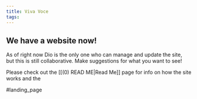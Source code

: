 ```yaml
---
title: Viva Voce
tags:
---
```

## We have a website now!
As of right now Dio is the only one who can manage and update the site, but this is still collaborative. Make suggestions for what you want to see!

Please check out the [[(0) READ ME|Read Me]] page for info on how the site works and the   

#landing_page
